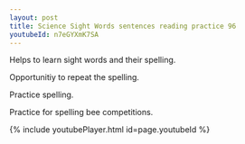 ```yaml
---
layout: post
title: Science Sight Words sentences reading practice 96
youtubeId: n7eGYXmK7SA
---
```

 
 
Helps to learn sight words and their spelling.

Opportunitiy to repeat the spelling. 

Practice spelling. 
 
Practice for spelling bee competitions. 
 
{% include youtubePlayer.html id=page.youtubeId %}
 
 
